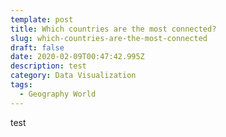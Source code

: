 ```yaml
---
template: post
title: Which countries are the most connected?
slug: which-countries-are-the-most-connected
draft: false
date: 2020-02-09T00:47:42.995Z
description: test
category: Data Visualization
tags:
  - Geography World
---
```

<div id="observablehq-d079bc5e"></div>
<script type="module">
import {Runtime, Inspector} from "https://cdn.jsdelivr.net/npm/@observablehq/runtime@4/dist/runtime.js";
import define from "https://api.observablehq.com/@mbostock/revenue-by-music-format-1973-2018.js?v=3";
const inspect = Inspector.into("#observablehq-d079bc5e");
(new Runtime).module(define, name => (name === "chart") && inspect());
</script>

test
